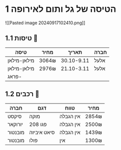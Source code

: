 # 1	הטיסה של גל ותום לאירופה
![[Pasted image 20240917102410.png]]

## 1.1	טיסות 🚁

| טיסה        | מחיר  | תאריך      | חברה |
| ----------- | ----- | ---------- | ---- |
| מילאן-מילאן | 3064₪ | 30.10-9.11 | אלעל |
| מילאן-מילאן | 2976₪ | 21.10-3.11 | אלעל |
| פראג-       |       |            |      |

## 1.2	רכבים 🚗

| חברה    | דגם         | טווח      | מחיר  |
| ------- | ----------- | --------- | ----- |
| סיקסט   | מוקה        | אין הגבלה | 2854₪ |
| יורוקאר | פגו 208     | אין הגבלה | 2500₪ |
| מובנטור | סיאט איביזה | אין הגבלה | 1439₪ |
| מובנטור | פולו        | אין       | 1300₪ |
